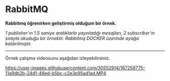 # RabbitMQ
**Rabbitmq öğrenirken geliştirmiş olduğum bir örnek.**

*1 publisher'ın 1.5 saniye aralıklarla yayınladığı mesajları, 2 subscriber'ın sırayla okuduğu bir örnektir.* 
*Rabbitmq DOCKER üzerinde ayağa kaldırılmıştır.*

<hr/>
Örnek çalışma videosunu aşağıdan izleyebilirsiniz.
<br/>

https://user-images.githubusercontent.com/30552914/167259775-11a9db2b-24d1-48ed-b5bc-c2e3e95ad1ad.MP4
